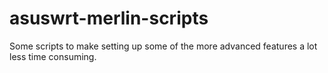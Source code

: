asuswrt-merlin-scripts
======================

Some scripts to make setting up some of the more advanced features a lot less time consuming.

